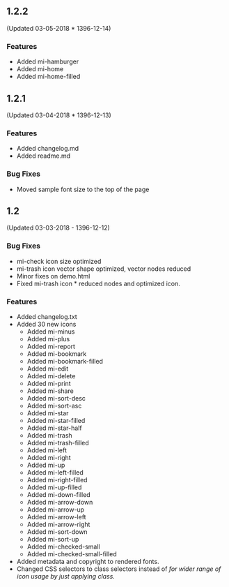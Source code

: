 ## 1.2.2
(Updated 03-05-2018 * 1396-12-14)
### Features
* Added mi-hamburger
* Added mi-home
* Added mi-home-filled

## 1.2.1
(Updated 03-04-2018 * 1396-12-13)
### Features
* Added changelog.md
* Added readme.md
### Bug Fixes
* Moved sample font size to the top of the page

## 1.2 
(Updated 03-03-2018 - 1396-12-12)
### Bug Fixes
* mi-check icon size optimized
* mi-trash icon vector shape optimized, vector nodes reduced
* Minor fixes on demo.html
* Fixed mi-trash icon * reduced nodes and optimized icon.
### Features
* Added changelog.txt
* Added 30 new icons
	* Added mi-minus
	* Added mi-plus
	* Added mi-report
	* Added mi-bookmark
	* Added mi-bookmark-filled
	* Added mi-edit
	* Added mi-delete
	* Added mi-print
	* Added mi-share
	* Added mi-sort-desc
	* Added mi-sort-asc
	* Added mi-star
	* Added mi-star-filled
	* Added mi-star-half
	* Added mi-trash
	* Added mi-trash-filled
	* Added mi-left
	* Added mi-right
	* Added mi-up
	* Added mi-left-filled
	* Added mi-right-filled
	* Added mi-up-filled
	* Added mi-down-filled
	* Added mi-arrow-down
	* Added mi-arrow-up
	* Added mi-arrow-left
	* Added mi-arrow-right
	* Added mi-sort-down
	* Added mi-sort-up
	* Added mi-checked-small
	* Added mi-checked-small-filled
* Added metadata and copyright to rendered fonts.
* Changed CSS selectors to class selectors instead of <i> for wider range of icon usage by just applying class.


